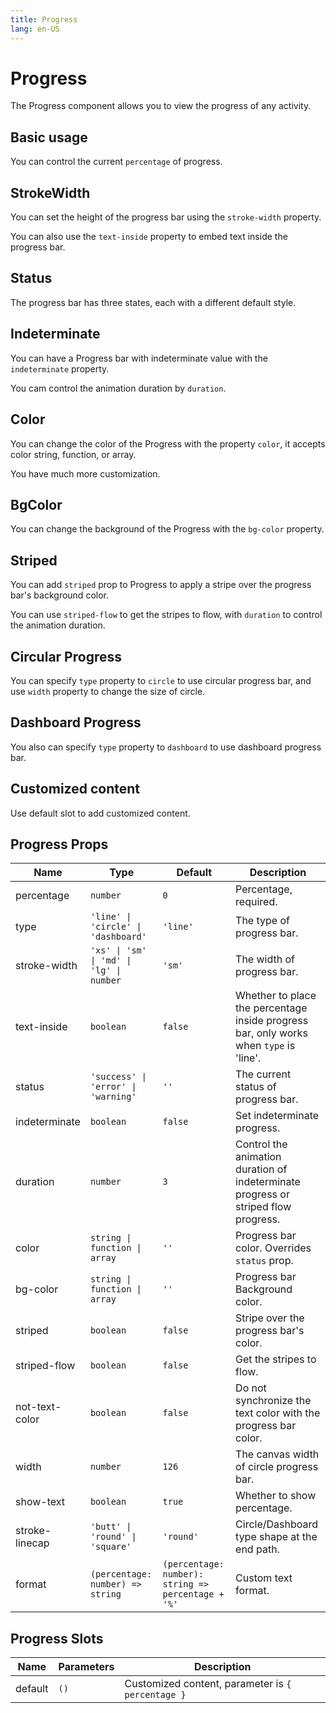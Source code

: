 ```yaml
---
title: Progress
lang: en-US
---
```


# Progress <new-badge/>

The Progress component allows you to view the progress of any activity.

## Basic usage

You can control the current `percentage` of progress.

<demo src="../example/progress/basic.vue"></demo>

## StrokeWidth

You can set the height of the progress bar using the `stroke-width` property.

You can also use the `text-inside` property to embed text inside the progress bar.

<demo src="../example/progress/stroke-width.vue"></demo>

## Status

The progress bar has three states, each with a different default style.

<demo src="../example/progress/status.vue"></demo>

## Indeterminate

You can have a Progress bar with indeterminate value with the `indeterminate` property.

You cam control the animation duration by `duration`.

<demo src="../example/progress/indeterminate.vue"></demo>

## Color

You can change the color of the Progress with the property `color`, it accepts color string, function, or array.

<demo src="../example/progress/color.vue"></demo>

You have much more customization.

<demo src="../example/progress/custom-color.vue"></demo>

## BgColor

You can change the background of the Progress with the `bg-color` property.

<demo src="../example/progress/bg-color.vue"></demo>

## Striped

You can add `striped` prop to Progress to apply a stripe over the progress bar's background color.

You can use `striped-flow` to get the stripes to flow, with `duration` to control the animation duration.

<demo src="../example/progress/striped.vue"></demo>

## Circular Progress

You can specify `type` property to `circle` to use circular progress bar, and use `width` property to change the size of circle.

<demo src="../example/progress/circle.vue"></demo>

## Dashboard Progress

You also can specify `type` property to `dashboard` to use dashboard progress bar.

<demo src="../example/progress/dashboard.vue"></demo>

## Customized content

Use default slot to add customized content.

<demo src="../example/progress/customize.vue"></demo>


## Progress Props
| Name | Type | Default | Description |
| --- | --- | --- | --- |
| percentage | `number` | `0` | Percentage, required. |
| type | `'line' \| 'circle' \| 'dashboard'` | `'line'` | The type of progress bar.  |
| stroke-width | `'xs' \| 'sm' \| 'md' \| 'lg' \| number` | `'sm'` |  The width of progress bar.  |
| text-inside | `boolean` | `false` | Whether to place the percentage inside progress bar, only works when `type` is 'line'. |
| status | `'success' \| 'error' \| 'warning'` | `''` | The current status of progress bar. |
| indeterminate | `boolean` | `false` | Set indeterminate progress. |
| duration | `number` | `3` | Control the animation duration of indeterminate progress or striped flow progress. |
| color | `string \| function \| array` | `''` | Progress bar color. Overrides `status` prop. |
| bg-color | `string \| function \| array` | `''` | Progress bar Background color. |
| striped | `boolean` | `false` | Stripe over the progress bar's color. |
| striped-flow | `boolean` | `false` | Get the stripes to flow. |
| not-text-color | `boolean` | `false` | Do not synchronize the text color with the progress bar color. |
| width | `number` | `126` | The canvas width of circle progress bar. |
| show-text | `boolean` | `true` | Whether to show percentage. |
| stroke-linecap | `'butt' \| 'round' \| 'square'` | `'round'` | Circle/Dashboard type shape at the end path. |
| format | `(percentage: number) => string` | `(percentage: number): string => percentage + '%'` | Custom text format. |

## Progress Slots
| Name | Parameters | Description | 
| --- | --- | --- |
| default | `()` | Customized content, parameter is `{ percentage }` |
